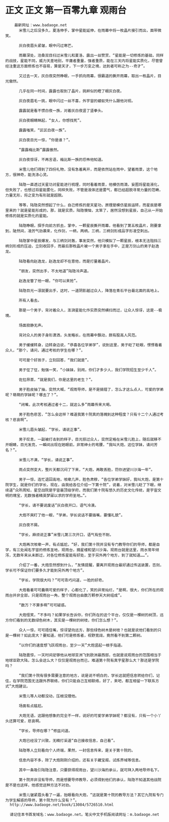 # 正文 正文 第一百零九章 观雨台
        最新网址：www.badaoge.net
          米雪儿之后没多久，夏洛伸手，掌中星能延伸，在雨幕中将一枚晶片接引而出，面带微笑。
      
          灰白夜眉头紧皱，眼中闪过寒芒。
      
          雨幕深处，沧桑双目扫过米雪儿和夏洛，露出一丝赞赏，“星能是一切修炼的基础，同样的战技，星能不同，威力天差地别，平庸者重量，强者重质，能在三天内将星能实质化，尽管曾经注重这方面修炼也不容易，算是天才，下一步万变之境，达到者可称之为--奇才”。
      
          又过去一天，灰白夜突然睁眼，一手抓向雨幕，很霸道的撕开雨幕，取出一枚晶片，目光傲然。
      
          几乎在同一时间，露露也取到了晶片，挑衅似的瞪了眼灰白夜。
      
          灰白夜眉毛一挑，眼中闪过一丝不喜，外宇宙的蝼蚁凭什么跟他对视。
      
          露露就是看不惯白夜一族，对着灰白夜竖了竖拳头。
      
          灰白夜眼睛眯起，“女人，你想找死”。
      
          露露嗤笑，“区区白夜一族”。
      
          灰白夜目光一惊，“你是谁？”。
      
          “露露梅比斯”露露傲然。
      
          灰白夜惊讶，不再言语，梅比斯一族的恐怖他知道。
      
          米雪儿他们得到了四份礼物，没有急着离开，而是依然站在雨中，望着雨景，这个地方，很神奇，能洗涤心灵。
      
          陆隐一直透过天星功对星能进行梳理，同时看着雨景，他模仿雨滴，妄图将星能液化，但失败了，也想过将星能雾化，同样失败，不管是液体还是雾气，都已经超脱寻常力量的范畴，力量无形，将之变为有形就是超脱。
      
          等等，陆隐突然想起了什么，自己修炼的是天星功，原理是模仿星辰运转，而星辰是哪里来的？就是星能形成的，那，就是实质，陆隐懊恼，太笨了，居然没想到星辰，自己从一开始修炼的就是实质化的星能。
      
          陆隐睁眼，探手向前方抓去，掌中，一颗星辰撕开雨幕，他看到了第五枚晶片，刚要拿到，陡然间，凌厉气劲袭来，化作剑，一柄，两柄，三柄，三柄剑形成品字形凌空刺出。
      
          陆隐掌中星辰爆发，与三柄剑对轰，事发突然，他只模拟了一颗星辰，根本无法阻挡三柄剑形成的压迫，立刻收回手，而最后那枚晶片被一个男子拿在手中，正是万剑山的男子赵逸龙。
      
          陆隐看向赵逸龙，赵逸龙却不在意他，而是打量着晶片。
      
          “朋友，突然出手，不太地道”陆隐冷声道。
      
          赵逸龙瞥了他一眼，“你可以来抢”。
      
          陆隐目光一凛就要出手，这时，一道阴影越过众人，降落在青石平台最北面的高地上。
      
          所有人看去。
      
          那是一个男子，背对着众人，澎湃星能化作实质突然横扫而过，让众人惊讶，这是--极境。
      
          场面寂静无声。
      
          背对众人的男子身形潇洒，头发略长，在雨幕中飘动，颇有股高人风范。
      
          男子缓缓转身，边转身边说，“恭喜各位学弟学”，说到这里，男子眨了眨眼，愣愣看着众人，“那个，请问，通过考核的学生在哪？”。
      
          可可是个好孩子，立刻回答，“我们就是”。
      
          男子怔了怔，勉强一笑，“小妹妹，别闹，你们才多少人，我们学院招生至少千人”。
      
          佐拉昂首，“就是我们，你是这里的老生？”。
      
          男子脸皮抽了抽，突然大喊，“观雨导师，是不是搞错了，怎么才这么点人，可爱的学弟呢？萌萌的学妹呢？哪去了？”。
      
          “闭嘴，此次考核通过者十二，就这么多”雨幕传来大喝。
      
          男子脸色悲苦，“怎么会这样？难道我第十院真的落魄到这种程度？只有十二个人通过考核？悲哀啊”。
      
          米雪儿眉头皱起，“学长，请说正事”。
      
          男子叹息，一副被打击到的样子，目光掠过众人，突然定格在米雪儿脸上，随后就移不开眼睛，目光发亮，一瞬间出现在她眼前，非常绅士的弯腰，“我叫大炮，这位学妹，请问芳名？”。
      
          米雪儿不满，“学长，请说正事”。
      
          雨点突然变大，整片天都沉闷了下来，“大炮，再敢丢脸，罚你进望川沙海一年”。
      
          男子一惊，连忙退回高地，咳嗽几声，脸色肃穆，“各位学弟学妹好，我叫大炮，是第十院学生，就是你们的学长，现在，由我给各位介绍一下第十院”，说着，对米雪儿眨了下眼，继续道“众所周知，星空战院是宇宙最顶级学府，而我们第十院有悠久的历史文化传统，是宇宙文明的瑰宝，无数强者精英梦寐以求的学府圣地…”。
      
          “学长，请不要说废话”灰白夜开口，语气冷漠。
      
          大炮不爽盯了他一眼，“学弟，学长说话不要插嘴，要懂礼貌”。
      
          灰白夜不屑。
      
          “学长，麻烦说正事”米雪儿第三次开口，语气有些不耐。
      
          大炮再次咳嗽一声，有点尴尬，“好，我们第十院并没有专门教导你们的导师，都是自学，有三处闻名宇宙的修炼圣地，观雨台，摘星楼和望川沙海，观雨台就是这里，雨水常年倾泻，无数年来从未断过，对各位修炼星能有好处，至于另外两个地方，到了就知道……”。
      
          介绍了一番，大炮忽然想到什么，“友情提醒，要离开观雨台最好通过传送装置，否则，学长可不保证你们要多久才能到另外两个地方”。
      
          “学长，学院很大吗？”可可乖巧问道，一脸的好奇。
      
          大炮看着可可蠢萌可爱的样子，心都化了，笑的异常灿烂，“是啊，很大，你们所在的观雨台并非全部，只是观雨台一角，整个观雨台由数万颗参天大树组成”。
      
          “数万？不算多啊”可可疑惑。
      
          大炮怪笑，“不多吗？如果学长告诉你，你们所在的这个平台，仅仅是一棵树的树顶，远方你们看到的无数绿色树木，其实是一棵树的树枝，你们怎么想？”。
      
          众人一惊，可可捂住嘴，惊讶望向远方，那些绿色树木是树枝？也就是说他们看到的只是一棵树？如此庞大？要知道，他们可是修炼者，视野宽阔，竟然看不到第二颗树。
      
          “以你们的速度想飞跃观雨台，至少一天”大炮竖起一根手指道。
      
          陆隐震惊，一天时间足够他从地球亚洲飞到欧洲最西部，也就是说观雨台的范围相当于地球亚欧大陆，怎么会这么大？仅仅是观雨台而已，难道第十院有真宇星那么大？那还是学院吗？
      
          “我们第十院有很多需要注意的地方，说是说不明白的，学长这就把信息转给你们，记住，在学院范围无法跟外界联络，你们只能自己互相联络，好了，来吧，都互相留一下联系方式”大炮建议。
      
          米雪儿等人动都没动，压根没理他。
      
          场面有点尴尬。
      
          大炮无语，这跟他想象的完全不一样，说好的可爱学弟学妹呢？都没有，只有一个小丫头还算可爱，悲哀啊。
      
          “学长，导师在哪？”修兹问道。
      
          大炮已经没了兴致，无精打采道“自己接收信息，自己看”。
      
          陆隐等人立刻看向个人终端，果然，一封信息传来，是关于第十院的。
      
          信息内容不多，除了大炮刚刚介绍的，还有关于藏宝阁，试炼界域等信息。
      
          其中一条吸引陆隐注意，只要获得观雨台，望川沙海的承认，就可拜入两地导师名下。
      
          第十院并非没有导师，而是想要导师教导，必须得到他们的承认，陆隐不知道其他战院是不是也这样，他感觉这种方法不对劲。
      
          米雪儿皱紧眉头看了一遍，抬眼看向大炮，“这就是第十院的教导方法？其它九院有专门为学生解惑的导师，第十院为什么没有？”。
      http://www.badaoge.net/book/13084/5726510.html
      
      请记住本书首发域名：www.badaoge.net。笔尖中文手机版阅读网址：m.badaoge.net